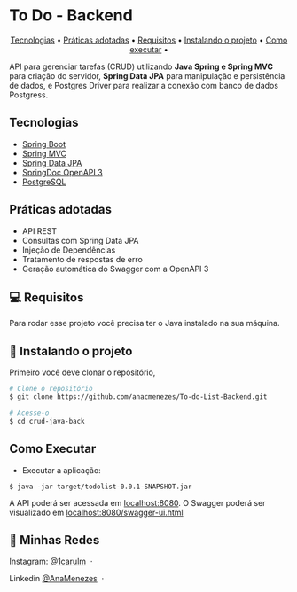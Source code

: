 <h1>To Do - Backend</h1>

<p align="center">
  <a href="#tecnologias">Tecnologias</a> •
  <a href="#practices-adopted">Práticas adotadas</a> •
  <a href="#pre-requisites">Requisitos</a> •
   <a href="#how-to-Installing">Instalando o projeto</a> •
  <a href="#how-to-use">Como executar</a> •
</p>

API para gerenciar tarefas (CRUD) utilizando **Java Spring e Spring MVC** para criação do servidor, **Spring Data JPA** para manipulação e persistência de dados, e Postgres Driver para realizar a conexão com banco de dados Postgress.

<h2 id="tecnologias"> Tecnologias </h2> 
 
- [Spring Boot](https://spring.io/projects/spring-boot)
- [Spring MVC](https://docs.spring.io/spring-framework/reference/web/webmvc.html)
- [Spring Data JPA](https://spring.io/projects/spring-data-jpa)
- [SpringDoc OpenAPI 3](https://springdoc.org/v2/#spring-webflux-support)
- [PostgreSQL](https://www.postgresql.org/download/)

<h2 id="practices-adopted"> Práticas adotadas </h2> 

- API REST
- Consultas com Spring Data JPA
- Injeção de Dependências
- Tratamento de respostas de erro
- Geração automática do Swagger com a OpenAPI 3

<h2 id="pre-requisites">💻 Requisitos</h2> 

Para rodar esse projeto você precisa ter o Java instalado na sua máquina.

<h2 id="how-to-Installing"> 🚀 Instalando o projeto</h2>

Primeiro você deve clonar o repositório,

```bash
# Clone o repositório
$ git clone https://github.com/anacmenezes/To-do-List-Backend.git

# Acesse-o
$ cd crud-java-back
```
<h2 id="how-to-use"> Como Executar</h2>

- Executar a aplicação:
```
$ java -jar target/todolist-0.0.1-SNAPSHOT.jar
```
A API poderá ser acessada em [localhost:8080](http://localhost:8080).
O Swagger poderá ser visualizado em [localhost:8080/swagger-ui.html](http://localhost:8080/swagger-ui.html)

## 📱 Minhas Redes

Instagram: [@1carulm](https://www.instagram.com/1carulm/) &nbsp;&middot;&nbsp;

Linkedin [@AnaMenezes](https://www.linkedin.com/in/ana-menezes-882a8b257/) &nbsp;&middot;&nbsp;
